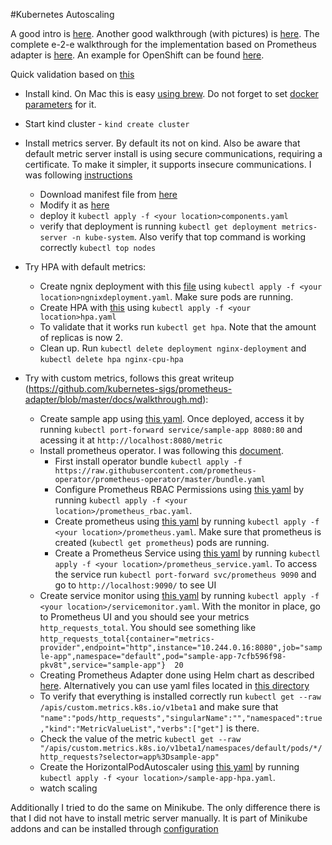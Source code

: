 #Kubernetes Autoscaling

A good intro is [here](https://kubernetes.io/docs/tasks/run-application/horizontal-pod-autoscale-walkthrough/). 
Another good walkthrough (with pictures) is [here](https://learnk8s.io/autoscaling-apps-kubernetes). 
The complete e-2-e walkthrough for the implementation based on Prometheus adapter is [here](https://hackernoon.com/how-to-use-prometheus-adapter-to-autoscale-custom-metrics-deployments-p1p3tl0). 
An example for OpenShift can be found [here](https://docs.openshift.com/container-platform/4.1/monitoring/exposing-custom-application-metrics-for-autoscaling.html). 

Quick validation based on [this](https://blog.kloia.com/kubernetes-hpa-externalmetrics-prometheus-acb1d8a4ed50)

* Install kind. On Mac this is easy [using brew](https://kind.sigs.k8s.io/docs/user/quick-start/). Do not forget to set
[docker parameters](https://kind.sigs.k8s.io/docs/user/quick-start/#settings-for-docker-desktop) for it.
* Start kind cluster - `kind create cluster`
* Install metrics server. By default its not on kind. Also be aware that default metric server install is using secure communications, requiring a certificate.
To make it simpler, it supports insecure communications. I was following [instructions](https://computingforgeeks.com/how-to-deploy-metrics-server-to-kubernetes-cluster/)
  * Download manifest file from [here](https://github.com/kubernetes-sigs/metrics-server/releases/latest/download/components.yaml)
  * Modify it as [here](metricserver/components.yaml)
  * deploy it `kubectl apply -f <your location>components.yaml`  
  * verify that deployment is running `kubectl get deployment metrics-server -n kube-system`. Also verify that top command is working correctly `kubectl top nodes`
 
* Try HPA with default metrics:
  * Create ngnix deployment with this [file](default/ngnixdeployment.yaml) using `kubectl apply -f <your location>ngnixdeployment.yaml`. Make sure pods are running.
  * Create HPA with [this](default/hpa.yaml) using `kubectl apply -f <your location>hpa.yaml`  
  * To validate that it works run `kubectl get hpa`. Note that the amount of replicas is now 2.
  * Clean up. Run `kubectl delete deployment nginx-deployment` and `kubectl delete hpa nginx-cpu-hpa`  

* Try with custom metrics, follows this great writeup (https://github.com/kubernetes-sigs/prometheus-adapter/blob/master/docs/walkthrough.md):
  * Create sample app using [this yaml](custommetric/sample-app.yaml). Once deployed, access it by running `kubectl port-forward service/sample-app 8080:80` and acessing it at `http://localhost:8080/metric`
  * Install prometheus operator. I was following this [document](https://grafana.com/docs/grafana-cloud/quickstart/prometheus_operator/). 
    * First install operator bundle `kubectl apply -f https://raw.githubusercontent.com/prometheus-operator/prometheus-operator/master/bundle.yaml`
    * Configure Prometheus RBAC Permissions using [this yaml](custommetric/prometheus_rbac.yaml) by running `kubectl apply -f <your location>/prometheus_rbac.yaml`.
    * Create prometheus using [this yaml](custommetric/prometheus.yaml) by running `kubectl apply -f <your location>/prometheus.yaml`. Make sure that prometheus is created (`kubectl get prometheus`) pods are running.
    * Create a Prometheus Service using [this yaml](custommetric/prometheus_service.yaml) by running `kubectl apply -f <your location>/prometheus_service.yaml`. To access the service run `kubectl port-forward svc/prometheus 9090` and go to `http://localhost:9090/` to see UI
  * Create service monitor using [this yaml](custommetric/servicemonitor.yaml) by running `kubectl apply -f <your location>/servicemonitor.yaml`. With the monitor in place, go to Prometheus UI and you should see your metrics `http_requests_total`. You should see something like
    `http_requests_total{container="metrics-provider",endpoint="http",instance="10.244.0.16:8080",job="sample-app",namespace="default",pod="sample-app-7cfb596f98-pkv8t",service="sample-app"}	20`
  * Creating Prometheus Adapter done using Helm chart as described [here](https://github.com/prometheus-community/helm-charts/tree/main/charts/prometheus-adapter). Alternatively you can use yaml files located in [this directory](custommetric)
  * To verify that everything is installed correctly run `kubectl get --raw /apis/custom.metrics.k8s.io/v1beta1` and make sure that `"name":"pods/http_requests","singularName":"","namespaced":true,"kind":"MetricValueList","verbs":["get"]` is there.
  * Check the value of the metric `kubectl get --raw "/apis/custom.metrics.k8s.io/v1beta1/namespaces/default/pods/*/http_requests?selector=app%3Dsample-app"`
  * Create the HorizontalPodAutoscaler using [this yaml](custommetric/sample-app-hpa.yaml) by running `kubectl apply -f <your location>/sample-app-hpa.yaml`.
  * watch scaling

Additionally I tried to do the same on Minikube. The only difference there is that I did not have to install metric server manually.
It is part of Minikube addons and can be installed through [configuration](https://kubernetes.io/docs/tutorials/hello-minikube/)

